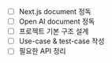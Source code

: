- [ ] Next.js document 정독
- [ ] Open AI document 정독
- [ ] 프로젝트 기본 구조 설계
- [ ] Use-case & test-case 작성
- [ ] 필요한 API 정리
